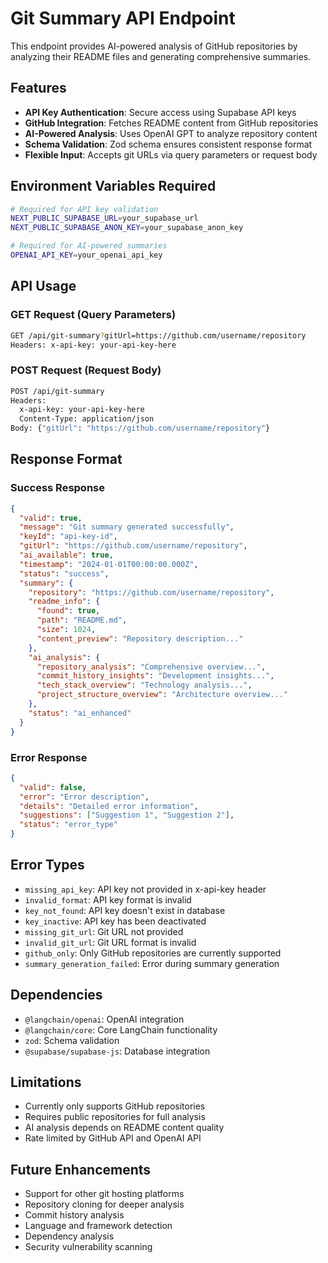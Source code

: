 # Git Summary API Endpoint

This endpoint provides AI-powered analysis of GitHub repositories by analyzing their README files and generating comprehensive summaries.

## Features

- **API Key Authentication**: Secure access using Supabase API keys
- **GitHub Integration**: Fetches README content from GitHub repositories
- **AI-Powered Analysis**: Uses OpenAI GPT to analyze repository content
- **Schema Validation**: Zod schema ensures consistent response format
- **Flexible Input**: Accepts git URLs via query parameters or request body

## Environment Variables Required

```bash
# Required for API key validation
NEXT_PUBLIC_SUPABASE_URL=your_supabase_url
NEXT_PUBLIC_SUPABASE_ANON_KEY=your_supabase_anon_key

# Required for AI-powered summaries
OPENAI_API_KEY=your_openai_api_key
```

## API Usage

### GET Request (Query Parameters)
```bash
GET /api/git-summary?gitUrl=https://github.com/username/repository
Headers: x-api-key: your-api-key-here
```

### POST Request (Request Body)
```bash
POST /api/git-summary
Headers: 
  x-api-key: your-api-key-here
  Content-Type: application/json
Body: {"gitUrl": "https://github.com/username/repository"}
```

## Response Format

### Success Response
```json
{
  "valid": true,
  "message": "Git summary generated successfully",
  "keyId": "api-key-id",
  "gitUrl": "https://github.com/username/repository",
  "ai_available": true,
  "timestamp": "2024-01-01T00:00:00.000Z",
  "status": "success",
  "summary": {
    "repository": "https://github.com/username/repository",
    "readme_info": {
      "found": true,
      "path": "README.md",
      "size": 1024,
      "content_preview": "Repository description..."
    },
    "ai_analysis": {
      "repository_analysis": "Comprehensive overview...",
      "commit_history_insights": "Development insights...",
      "tech_stack_overview": "Technology analysis...",
      "project_structure_overview": "Architecture overview..."
    },
    "status": "ai_enhanced"
  }
}
```

### Error Response
```json
{
  "valid": false,
  "error": "Error description",
  "details": "Detailed error information",
  "suggestions": ["Suggestion 1", "Suggestion 2"],
  "status": "error_type"
}
```

## Error Types

- `missing_api_key`: API key not provided in x-api-key header
- `invalid_format`: API key format is invalid
- `key_not_found`: API key doesn't exist in database
- `key_inactive`: API key has been deactivated
- `missing_git_url`: Git URL not provided
- `invalid_git_url`: Git URL format is invalid
- `github_only`: Only GitHub repositories are currently supported
- `summary_generation_failed`: Error during summary generation

## Dependencies

- `@langchain/openai`: OpenAI integration
- `@langchain/core`: Core LangChain functionality
- `zod`: Schema validation
- `@supabase/supabase-js`: Database integration

## Limitations

- Currently only supports GitHub repositories
- Requires public repositories for full analysis
- AI analysis depends on README content quality
- Rate limited by GitHub API and OpenAI API

## Future Enhancements

- Support for other git hosting platforms
- Repository cloning for deeper analysis
- Commit history analysis
- Language and framework detection
- Dependency analysis
- Security vulnerability scanning
